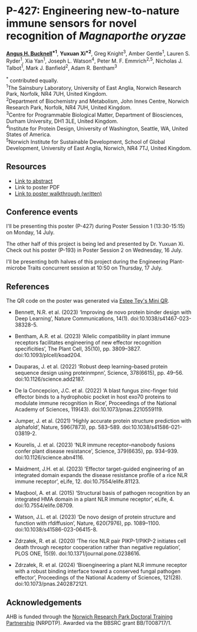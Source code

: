 # P-427: Engineering new-to-nature immune sensors for novel recognition of *Magnaporthe oryzae*

**<ins>Angus H. Bucknell</ins><sup>\*1</sup>**, **Yuxuan Xi<sup>\*2</sup>**, Greg Knight<sup>3</sup>, Amber Gentle<sup>1</sup>, Lauren S. Ryder<sup>1</sup>, Xia Yan<sup>1</sup>, Joseph L. Watson<sup>4</sup>, Peter M. F. Emmrich<sup>2,5</sup>, Nicholas J. Talbot<sup>1</sup>, Mark J. Banfield<sup>2</sup>, Adam R. Bentham<sup>3</sup>

<sup>\*</sup> contributed equally.<br>
<sup>1</sup>The Sainsbury Laboratory, University of East Anglia, Norwich Research Park, Norfolk, NR4 7UH, United Kingdom.<br>
<sup>2</sup>Department of Biochemistry and Metabolism, John Innes Centre, Norwich Research Park, Norfolk, NR4 7UH, United Kingdom.<br>
<sup>3</sup>Centre for Programmable Biological Matter, Department of Biosciences, Durham University, DH1 3LE, United Kingdom.<br>
<sup>4</sup>Institute for Protein Design, University of Washington, Seattle, WA, United States of America.<br>
<sup>5</sup>Norwich Institute for Sustainable Development, School of Global Development, University of East Anglia, Norwich, NR4 7TJ, United Kingdom.

## Resources
- [Link to abstract](abstract.md)
- Link to poster PDF
- [Link to poster walkthrough (written)](walkthrough.md)

## Conference events
I'll be presenting this poster (P-427) during Poster Session 1 (13:30-15:15) on Monday, 14 July.

The other half of this project is being led and presented by Dr. Yuxuan Xi. Check out his poster (P-193) in Poster Session 2 on Wednesday, 16 July.

I'll be presenting both halves of this project during the Engineering Plant-microbe Traits concurrent session at 10:50 on Thursday, 17 July.

## References
The QR code on the poster was generated via [Estee Tey's Mini QR](https://github.com/lyqht/mini-qr).

- Bennett, N.R. et al. (2023) ‘Improving de novo protein binder design with Deep Learning’, Nature Communications, 14(1). doi:10.1038/s41467-023-38328-5.

- Bentham, A.R. et al. (2023) ‘Allelic compatibility in plant immune receptors facilitates engineering of new effector recognition specificities’, The Plant Cell, 35(10), pp. 3809–3827. doi:10.1093/plcell/koad204. 

- Dauparas, J. et al. (2022) ‘Robust deep learning–based protein sequence design using proteinmpnn’, Science, 378(6615), pp. 49–56. doi:10.1126/science.add2187. 

- De la Concepcion, J.C. et al. (2022) ‘A blast fungus zinc-finger fold effector binds to a hydrophobic pocket in host exo70 proteins to modulate immune recognition in Rice’, Proceedings of the National Academy of Sciences, 119(43). doi:10.1073/pnas.2210559119. 

- Jumper, J. et al. (2021) ‘Highly accurate protein structure prediction with alphafold’, Nature, 596(7873), pp. 583–589. doi:10.1038/s41586-021-03819-2. 

- Kourelis, J. et al. (2023) ‘NLR immune receptor–nanobody fusions confer plant disease resistance’, Science, 379(6635), pp. 934–939. doi:10.1126/science.abn4116. 

- Maidment, J.H. et al. (2023) ‘Effector target-guided engineering of an integrated domain expands the disease resistance profile of a rice NLR immune receptor’, eLife, 12. doi:10.7554/elife.81123. 

- Maqbool, A. et al. (2015) ‘Structural basis of pathogen recognition by an integrated HMA domain in a plant NLR immune receptor’, eLife, 4. doi:10.7554/elife.08709. 

- Watson, J.L. et al. (2023) ‘De novo design of protein structure and function with rfdiffusion’, Nature, 620(7976), pp. 1089–1100. doi:10.1038/s41586-023-06415-8. 

- Zdrzałek, R. et al. (2020) ‘The rice NLR pair PIKP-1/PIKP-2 initiates cell death through receptor cooperation rather than negative regulation’, PLOS ONE, 15(9). doi:10.1371/journal.pone.0238616. 

- Zdrzałek, R. et al. (2024) ‘Bioengineering a plant NLR immune receptor with a robust binding interface toward a conserved fungal pathogen effector’, Proceedings of the National Academy of Sciences, 121(28). doi:10.1073/pnas.2402872121. 


## Acknowledgements
AHB is funded through the [Norwich Research Park Doctoral Training Partnership](https://biodtp.norwichresearchpark.ac.uk/) (NRPDTP). Awarded via the BBSRC grant BB/T008717/1.

